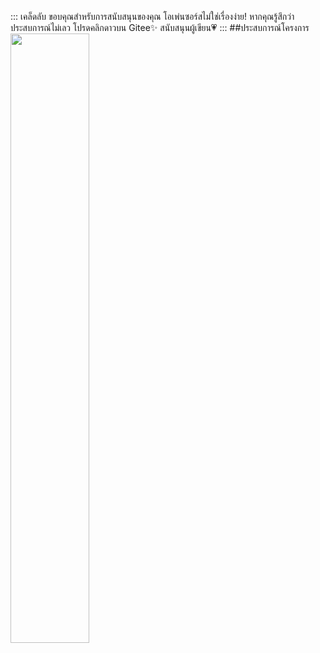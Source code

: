::: เคล็ดลับ ขอบคุณสำหรับการสนับสนุนของคุณ
โอเพ่นซอร์สไม่ใช่เรื่องง่าย! หากคุณรู้สึกว่าประสบการณ์ไม่เลว โปรดคลิกดาวบน Gitee✨ สนับสนุนผู้เขียน💗
:::
##ประสบการณ์โครงการ
<img src="https://cdn.zhoukaiwen.com/qdpz_ewm.png" width="50%" />
